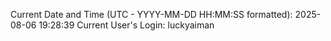Current Date and Time (UTC - YYYY-MM-DD HH:MM:SS formatted): 2025-08-06 19:28:39
Current User's Login: luckyaiman
